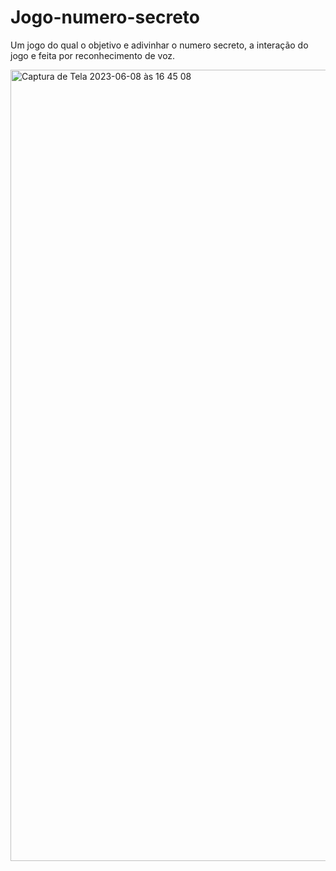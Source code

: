 # Jogo-numero-secreto

Um jogo do qual o objetivo e adivinhar  o numero secreto, a interação do jogo e feita por reconhecimento de voz.

<img width="1266" alt="Captura de Tela 2023-06-08 às 16 45 08" src="https://github.com/Renata00000/Jogo-numero-secreto/assets/125274790/2f3d9a21-cad6-4c41-91b8-3c2a15442afc">
